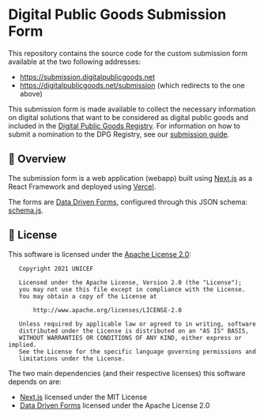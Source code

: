# Digital Public Goods Submission Form

This repository contains the source code for the custom submission form available at the two following addresses:
* https://submission.digitalpublicgoods.net
* https://digitalpublicgoods.net/submission (which redirects to the one above)

This submission form is made available to collect the necessary information on digital solutions that want to be considered as digital public goods and included in the [Digital Public Goods Registry](https://digitalpublicgoods.net/registry). For information on how to submit a nomination to the DPG Registry, see our [submission guide](https://digitalpublicgoods.net/submission-guide/).

## 👀 Overview

The submission form is a web application (webapp) built using [Next.js](https://nextjs.org/) as a React Framework and deployed using [Vercel](https://vercel.com/). 

The forms are [Data Driven Forms](https://data-driven-forms.org/), configured through this JSON schema: [schema.js](schemas/schema.js).

## :memo: License

This software is licensed under the [Apache License 2.0](LICENSE):

```
   Copyright 2021 UNICEF

   Licensed under the Apache License, Version 2.0 (the "License");
   you may not use this file except in compliance with the License.
   You may obtain a copy of the License at

       http://www.apache.org/licenses/LICENSE-2.0

   Unless required by applicable law or agreed to in writing, software
   distributed under the License is distributed on an "AS IS" BASIS,
   WITHOUT WARRANTIES OR CONDITIONS OF ANY KIND, either express or implied.
   See the License for the specific language governing permissions and
   limitations under the License.
```

The two main dependencies (and their respective licenses) this software depends on are:
* [Next.js](https://nextjs.org/) licensed under the MIT License
* [Data Driven Forms](https://data-driven-forms.org/) licensed under the Apache License 2.0
